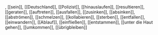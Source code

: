 , [[sein]], [[Deutschland]], [[Polizist]], [[hinauslaufen]], [[resultieren]], [[geraten]], [[auftreten]], [[ausfallen]], [[zusinken]], [[absinken]], [[abströmen]], [[schmelzen]], [[kollabieren]], [[sterben]], [[entfallen]], [[einwandern]], [[Ablauf]], [[einfließen]], [[entstammen]], [[unter die Haut gehen]], [[umkommen]], [[übrigbleiben]]